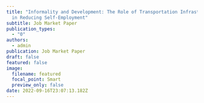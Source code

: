 ```yaml
---
title: "Informality and Development: The Role of Transportation Infrastructure
  in Reducing Self-Employment"
subtitle: Job Market Paper
publication_types:
  - "0"
authors:
  - admin
publication: Job Market Paper
draft: false
featured: false
image:
  filename: featured
  focal_point: Smart
  preview_only: false
date: 2022-09-16T23:07:13.182Z
---
```


